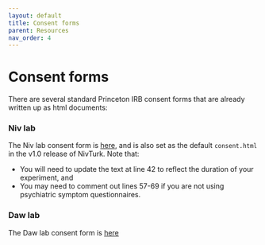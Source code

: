 ```yaml
---
layout: default
title: Consent forms
parent: Resources
nav_order: 4
---
```


# Consent forms

There are several standard Princeton IRB consent forms that are already written up as html documents:

### Niv lab

The Niv lab consent form is [here](https://github.com/nivlab/nivturk/blob/prolific/app/templates/consent.html), and is also set as the default `consent.html` in the v1.0 release of NivTurk. Note that:

- You will need to update the text at line 42 to reflect the duration of your experiment, and
- You may need to comment out lines 57-69 if you are not using psychiatric symptom questionnaires.

### Daw lab

The Daw lab consent form is [here](/link/to/be/filled/by/sam)
